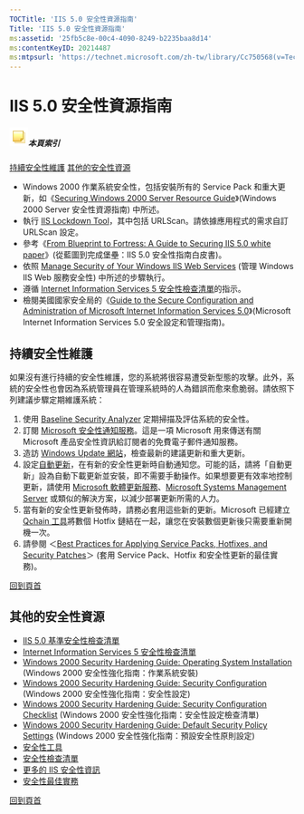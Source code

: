 ```yaml
---
TOCTitle: 'IIS 5.0 安全性資源指南'
Title: 'IIS 5.0 安全性資源指南'
ms:assetid: '25fb5c8e-00c4-4090-8249-b2235baa8d14'
ms:contentKeyID: 20214487
ms:mtpsurl: 'https://technet.microsoft.com/zh-tw/library/Cc750568(v=TechNet.10)'
---
```


IIS 5.0 安全性資源指南
======================

##### ![](images/Cc750568.community-sm(zh-tw,TechNet.10).gif)本頁索引

[](#aa)[持續安全性維護](#aa)
[](#ab)[其他的安全性資源](#ab)

-   Windows 2000 作業系統安全性，包括安裝所有的 Service Pack 和重大更新，如《[Securing Windows 2000 Server Resource Guide](http://www.microsoft.com/taiwan/technet/security/chklist/w2ksvsrg.aspx)》(Windows 2000 Server 安全性資源指南) 中所述。
-   執行 [IIS Lockdown Tool](http://www.microsoft.com/taiwan/exchange/locktool.htm)，其中包括 URLScan。請依據應用程式的需求自訂 URLScan 設定。
-   參考《[From Blueprint to Fortress: A Guide to Securing IIS 5.0 white paper](http://www.microsoft.com/technet/prodtechnol/windows2000serv/technologies/iis/deploy/depovg/securiis.mspx)》(從藍圖到完成堡壘：IIS 5.0 安全性指南白皮書)。
-   依照 [Manage Security of Your Windows IIS Web Services](http://www.microsoft.com/taiwan/technet/security/bestprac/mcswebbp.aspx) (管理 Windows IIS Web 服務安全性) 中所述的步驟執行。
-   遵循 [Internet Information Services 5 安全性檢查清單](http://www.microsoft.com/technet/security/chklist/iis5chk.mspx)的指示。
-   檢閱美國國家安全局的《[Guide to the Secure Configuration and Administration of Microsoft Internet Information Services 5.0](http://nsa2.www.conxion.com/win2k/guides/w2k-14.pdf)》(Microsoft Internet Information Services 5.0 安全設定和管理指南)。

持續安全性維護
--------------

如果沒有進行持續的安全性維護，您的系統將很容易遭受新型態的攻擊。此外，系統的安全性也會因為系統管理員在管理系統時的人為錯誤而愈來愈脆弱。請依照下列建議步驟定期維護系統：

1.  使用 [Baseline Security Analyzer](http://www.microsoft.com/taiwan/technet/security/tools/mbsaqa.aspx) 定期掃描及評估系統的安全性。
2.  訂閱 [Microsoft 安全性通知服務](http://www.microsoft.com/technet/security/bulletin/notify.mspx)。這是一項 Microsoft 用來傳送有關 Microsoft 產品安全性資訊給訂閱者的免費電子郵件通知服務。
3.  造訪 [Windows Update 網站](http://windowsupdate.microsoft.com/)，檢查最新的建議更新和重大更新。
4.  設定[自動更新](http://support.microsoft.com/default.aspx?scid=kb;en-us;327850&sd=tech)，在有新的安全性更新時自動通知您。可能的話，請將「自動更新」設為自動下載更新並安裝，即不需要手動操作。如果想要更有效率地控制更新，請使用 [Microsoft 軟體更新服務](http://www.microsoft.com/taiwan/windowsserversystem/sus/default.mspx)、[Microsoft Systems Management Server](http://www.microsoft.com/taiwan/smserver/) 或類似的解決方案，以減少部署更新所需的人力。
5.  當有新的安全性更新發佈時，請務必套用這些新的更新。Microsoft 已經建立 [Qchain 工具](http://www.microsoft.com/downloads/details.aspx?displaylang=en&familyid=a85c9cfa-e84c-4723-9c28-f66859060f5d)將數個 Hotfix 鏈結在一起，讓您在安裝數個更新後只需要重新開機一次。
6.  請參閱 ＜[Best Practices for Applying Service Packs, Hotfixes, and Security Patches](http://www.microsoft.com/taiwan/technet/security/bestprac/bpsp.aspx)＞ (套用 Service Pack、Hotfix 和安全性更新的最佳實務)。

[](#mainsection)[回到頁首](#mainsection)

其他的安全性資源
----------------

-   [IIS 5.0 基準安全性檢查清單](http://www.microsoft.com/technet/security/chklist/iis5cl.mspx)
-   [Internet Information Services 5 安全性檢查清單](http://www.microsoft.com/technet/security/chklist/iis5chk.mspx)
-   [Windows 2000 Security Hardening Guide: Operating System Installation](http://www.microsoft.com/technet/security/prodtech/win2000/win2khg/03osinstl.mspx) (Windows 2000 安全性強化指南：作業系統安裝)
-   [Windows 2000 Security Hardening Guide: Security Configuration](http://www.microsoft.com/technet/sechttp:/www.microsoft.com/technet/security/prodtech/win2000/win2khg/05sconfg.mspxurity/prodtech/win2000/win2khg/05sconfg.asp) (Windows 2000 安全性強化指南：安全性設定)
-   [Windows 2000 Security Hardening Guide: Security Configuration Checklist](http://www.microsoft.com/technet/security/prodtech/win2000/win2khg/appxc.mspx) (Windows 2000 安全性強化指南：安全性設定檢查清單)
-   [Windows 2000 Security Hardening Guide: Default Security Policy Settings](http://www.microsoft.com/technet/security/prodtech/win2000/win2khg/appxa.mspx) (Windows 2000 安全性強化指南：預設安全性原則設定)
-   [安全性工具](http://www.microsoft.com/technet/security/tools/default.mspx)
-   [安全性檢查清單](http://www.microsoft.com/technet/security/chklist/default.mspx)
-   [更多的 IIS 安全性資訊](http://www.microsoft.com/technet/security/prodtech/iis/default.mspx)
-   [安全性最佳實務](http://www.microsoft.com/taiwan/security/guidance/default.mspx)

[](#mainsection)[回到頁首](#mainsection)
